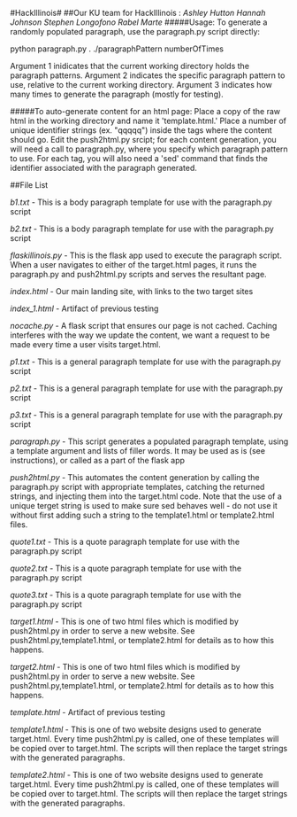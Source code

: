 #HackIllinois#
##Our KU team for HackIllinois : 
*Ashley Hutton
Hannah Johnson
Stephen Longofono
Rabel Marte*
#####Usage: To generate a randomly populated paragraph, use the paragraph.py script directly:

python paragraph.py . ./paragraphPattern numberOfTimes

Argument 1 inidicates that the current working directory holds the paragraph patterns.  Argument 2 indicates the specific paragraph pattern to use, relative to the current working directory.  Argument 3 indicates how many times to generate the paragraph (mostly for testing).

#####To auto-generate content for an html page:
Place a copy of the raw html in the working directory and name it 'template.html.'  Place a number of unique identifier strings (ex. "qqqqq") inside the tags where the content should go.  Edit the push2html.py srcipt; for each content generation, you will need a call to paragraph.py, where you specify which paragraph pattern to use.  For each tag, you will also need a 'sed' command that finds the identifier associated with the paragraph generated.


##File List

*b1.txt* - This is a body paragraph template for use with the paragraph.py script

*b2.txt* - This is a body paragraph template for use with the paragraph.py script

*flaskillinois.py* - This is the flask app used to execute the paragraph script.  When a user navigates to either of the target.html pages, it runs the paragraph.py and push2html.py scripts and serves the resultant page.

*index.html* - Our main landing site, with links to the two target sites

*index_1.html* - Artifact of previous testing

*nocache.py* - A flask script that ensures our page is not cached.  Caching interferes with the way we update the content, we want a request to be made every time a user visits target.html.

*p1.txt* - This is a general paragraph template for use with the paragraph.py script

*p2.txt* - This is a general paragraph template for use with the paragraph.py script

*p3.txt* - This is a general paragraph template for use with the paragraph.py script

*paragraph.py* - This script generates a populated paragraph template, using a template argument and lists of filler words.  It may be used as is (see instructions), or called as a part of the flask app

*push2html.py* - This automates the content generation by calling the paragraph.py script with appropriate templates, catching the returned strings, and injecting them into the target.html code.  Note that the use of a unique terget string is used to make sure sed behaves well - do not use it without first adding such a string to the template1.html or template2.html files.

*quote1.txt* - This is a quote paragraph template for use with the paragraph.py script

*quote2.txt* - This is a quote paragraph template for use with the paragraph.py script

*quote3.txt* - This is a quote paragraph template for use with the paragraph.py script

*target1.html* - This is one of two html files which is modified by push2html.py in order to serve a new website.  See push2html.py,template1.html, or template2.html for details as to how this happens.

*target2.html* - This is one of two html files which is modified by push2html.py in order to serve a new website.  See push2html.py,template1.html, or template2.html for details as to how this happens.

*template.html* - Artifact of previous testing

*template1.html* - This is one of two website designs used to generate target.html.  Every time push2html.py is called, one of these templates will be copied over to target.html.  The scripts will then replace the target strings with the generated paragraphs.

*template2.html* - This is one of two website designs used to generate target.html.  Every time push2html.py is called, one of these templates will be copied over to target.html.  The scripts will then replace the target strings with the generated paragraphs.
